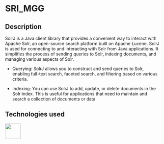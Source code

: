 # SRI_MGG

## Description

SolrJ is a Java client library that provides a convenient way to interact with Apache Solr, an open-source search platform built on Apache Lucene. SolrJ is used for connecting to and interacting with Solr from Java applications. It simplifies the process of sending queries to Solr, indexing documents, and managing various aspects of Solr.

- Querying: SolrJ allows you to construct and send queries to Solr, enabling full-text search, faceted search, and filtering based on various criteria.

- Indexing: You can use SolrJ to add, update, or delete documents in the Solr index. This is useful for applications that need to maintain and search a collection of documents or data.

## Technologies used

<p float="left">
<a href="https://solr.apache.org/" style="margin-right: 0.5em;"><img src="[https://img.icons8.com/external-tal-revivo-shadow-tal-revivo/512/external-java-is-a-general-purpose-programming-language-that-is-class-based-logo-shadow-tal-revivo.png](https://upload.wikimedia.org/wikipedia/commons/thumb/c/cd/Apache_Solr_logo.svg/1200px-Apache_Solr_logo.svg.png)" height="50"></a>
</p>
